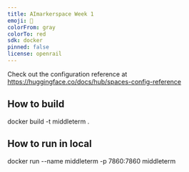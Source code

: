 ```yaml
---
title: AImarkerspace Week 1
emoji: 🏢
colorFrom: gray
colorTo: red
sdk: docker
pinned: false
license: openrail
---
```


Check out the configuration reference at https://huggingface.co/docs/hub/spaces-config-reference

## How to build
docker build -t middleterm .

## How to run in local
docker run --name middleterm -p 7860:7860 middleterm
